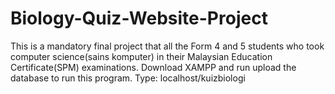 # Biology-Quiz-Website-Project
This is a mandatory final project that all the Form 4 and 5 students who took computer science(sains komputer) in their Malaysian Education Certificate(SPM) examinations.
 Download XAMPP and run upload the database to run this program. Type: localhost/kuizbiologi
